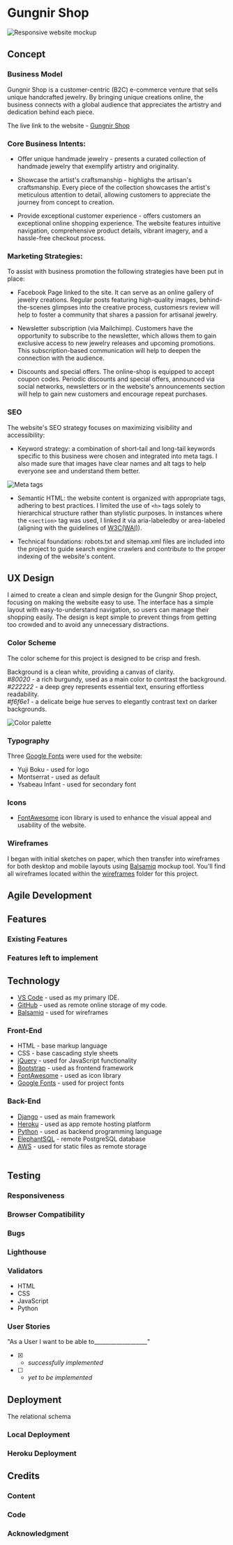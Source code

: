 # Gungnir Shop

![Responsive website mockup](/README_docs/responsive.png)

## Concept

### Business Model
Gungnir Shop is a customer-centric (B2C) e-commerce  venture that sells unique handcrafted jewelry. By bringing unique creations online, the business connects with a global audience that appreciates the artistry and dedication behind each piece.

The live link to the website - [Gungnir Shop](https://gungnir-shop-d9723ee6b3ec.herokuapp.com/)


### Core Business Intents:
- Offer unique handmade jewelry -  presents a curated collection of handmade jewelry that exemplify artistry and originality.

- Showcase the artist's craftsmanship - highlighs the artisan's craftsmanship. Every piece of the collection showcases the artist's meticulous attention to detail, allowing customers to appreciate the journey from concept to creation.

- Provide exceptional customer experience - offers customers an exceptional online shopping experience. The website features intuitive navigation, comprehensive product details, vibrant imagery, and a hassle-free checkout process.

### Marketing Strategies:

To assist with business promotion the following strategies have been put in place:

- Facebook Page linked to the site. It can serve as an online gallery of jewelry creations. Regular posts featuring high-quality images, behind-the-scenes glimpses into the creative process, customesrs review will help to foster a community that shares a passion for artisanal jewelry.

- Newsletter subscription (via Mailchimp). Customers have the opportunity to subscribe to the newsletter, which allows them to gain exclusive access to new jewelry releases and upcoming promotions. This subscription-based communication will help to deepen the connection with the audience.

- Discounts and special offers. The online-shop is equipped to accept coupon codes. Periodic discounts and special offers, announced via social networks, newsletters or in the website's announcements section will help to gain new customers and encourage repeat purchases.


### SEO

The website's SEO strategy focuses on maximizing visibility and accessibility:

- Keyword strategy: a combination of short-tail and long-tail keywords specific to this business were chosen and integrated into meta tags. 
I also made sure that images have clear names and alt tags to help everyone see and understand them better.

![Meta tags](/README_docs/seo-meta.png)


- Semantic HTML: the website content is organized with appropriate tags, adhering to best practices. I limited the use of `<h>` tags solely to hierarchical structure rather than stylistic purposes. In instances where the `<section>` tag was used, I linked it via aria-labeledby or area-labeled (aligning with the guidelines of [W3C(WAI)](https://www.w3.org/WAI/ARIA/apg/practices/landmark-regions/)).

- Technical foundations: robots.txt and sitemap.xml files are included into the project to guide search engine crawlers and contribute to the proper indexing of the website's content.


## UX Design

I aimed to create a clean and simple design for the Gungnir Shop project, focusing on making the website easy to use. The interface has a simple layout with easy-to-understand navigation, so users can manage their shopping easily. The design is kept simple to prevent things from getting too crowded and to avoid any unnecessary distractions.

### Color Scheme

The color scheme for this project is designed to be crisp and fresh.<br>

Background is a clean white, providing a canvas of clarity.<br>
*#80020* - a rich burgundy, used as a main color to contrast the background.<br>
*#222222* - a deep grey represents essential text, ensuring effortless readability.<br>
*#f6f6e1* - a delicate beige hue serves to elegantly contrast text on darker backgrounds.<br>

![Color palette](/README_docs/palette.png)

### Typography

Three [Google Fonts](https://fonts.google.com/) were used for the website:

- Yuji Boku - used for logo 
- Montserrat - used as default
- Ysabeau Infant - used for secondary font

### Icons

- [FontAwesome](https://fontawesome.com/) icon library is used to enhance the visual appeal and usability of the website.


### Wireframes

I began with initial sketches on paper, which then transfer into wireframes for both desktop and mobile layouts using [Balsamiq](https://balsamiq.com/) mockup tool. You'll find all wireframes located within the [wireframes](/README_docs/wireframes/) folder for this project.

## Agile Development

## Features

### Existing Features
### Features left to implement

## Technology 

- [VS Code](https://code.visualstudio.com/) - used as my primary IDE.
- [GitHub](https://github.com/) - used as remote online storage of my code.
- [Balsamiq](https://balsamiq.com/) - used for wireframes

### Front-End 

- HTML - base markup language
- CSS - base cascading style sheets
- [jQuery](https://jquery.com/) - used for JavaScript functionality
- [Bootstrap](https://getbootstrap.com/docs/4.0/getting-started/introduction/) - used as frontend framework
- [FontAwesome](https://fontawesome.com/) - used as icon library
- [Google Fonts](https://fonts.google.com/) - used for project fonts


### Back-End

- [Django](https://docs.djangoproject.com/en/3.2/) - used as main framework
- [Heroku](https://www.heroku.com/) - used as app remote hosting platform
- [Python](https://www.python.org/) - used as backend programming language
- [ElephantSQL](https://www.elephantsql.com/) - remote PostgreSQL database
- [AWS](https://https://aws.amazon.com/) - used for static files as remote storage <br><br>

## Testing

### Responsiveness
### Browser Compatibility
### Bugs
### Lighthouse
### Validators
- HTML
- CSS
- JavaScript
- Python
### User Stories
"As a User I want to be able to___________________"
- [x] - *successfully implemented*
- [ ] - *yet to be implemented*

## Deployment

The relational schema

### Local Deployment
### Heroku Deployment

## Credits

### Content
### Code
### Acknowledgment